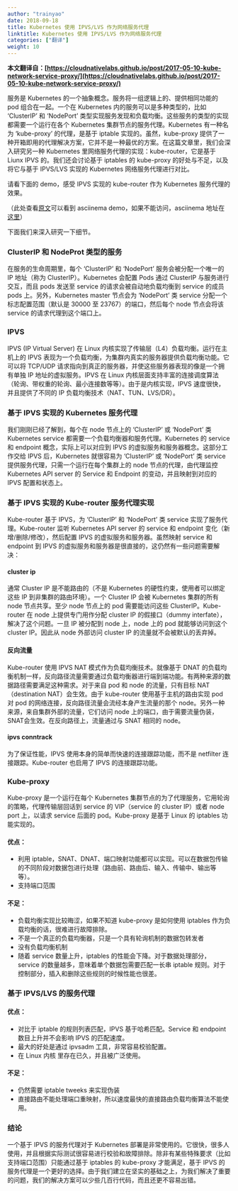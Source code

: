 ```yaml
---
author: "trainyao"
date: 2018-09-18
title: Kubernetes 使用 IPVS/LVS 作为网络服务代理
linktitle: Kubernetes 使用 IPVS/LVS 作为网络服务代理
categories: ["翻译"]
weight: 10
---
```


**本文翻译自：[https://cloudnativelabs.github.io/post/2017-05-10-kube-network-service-proxy/](https://cloudnativelabs.github.io/post/2017-05-10-kube-network-service-proxy/)**

服务是 Kubernetes 的一个抽象概念。服务将一组逻辑上的、提供相同功能的 pod 组合在一起。一个在 Kubernetes 内的服务可以是多种类型的，比如 ‘ClusterIP’ 和 ‘NodePort’ 类型实现服务发现和负载均衡。这些服务的类型的实现都需要一个运行在各个 Kubernetes 集群节点的服务代理。Kubernetes 有一种名为 ‘kube-proxy’ 的代理，是基于 iptable 实现的。虽然，kube-proxy 提供了一种开箱即用的代理解决方案，它并不是一种最优的方案。在这篇文章里，我们会深入研究另一种 Kubernetes 里网络服务代理的实现：kube-router，它是基于 Liunx IPVS 的。我们还会讨论基于 iptables 的 kube-proxy 的好处与不足，以及将它与基于 IPVS/LVS 实现的 Kubernetes 网络服务代理进行对比。

请看下面的 demo，感受 IPVS 实现的 kube-router 作为 Kubernetes 服务代理的效果。

（此处查看[原文](https://cloudnativelabs.github.io/post/2017-05-10-kube-network-service-proxy/)可以看到 asciinema demo，如果不能访问，asciinema 地址在[这里](https://asciinema.org/a/120312)）

下面我们来深入研究一下细节。

### ClusterIP 和 NodeProt 类型的服务

在服务的生命周期里，每个 ‘ClusterIP’ 和 ‘NodePort’ 服务会被分配一个唯一的 IP 地址（称为 ClusterIP）。Kubernetes 会配置 Pods 通过 ClusterIP 与服务进行交互，而且 pods 发送至 service 的请求会被自动地负载均衡到 service 的成员 pods 上。另外，Kubernetes master 节点会为 ‘NodePort’ 类 service 分配一个标志配置范围（默认是 30000 至 23767）的端口，然后每个 node 节点会将该 service 的请求代理到这个端口上。

### IPVS

IPVS (IP Virtual Server) 在 Linux 内核实现了传输层（L4）负载均衡。运行在主机上的 IPVS 表现为一个负载均衡，为集群内真实的服务器提供负载均衡功能。它可以将 TCP/UDP 请求指向到真正的服务器，并使这些服务器表现的像是一个拥有单独 IP 地址的虚拟服务。IPVS 在 Linux 内核层面支持丰富的连接调度算法（轮询、带权重的轮询、最小连接数等等）。由于是内核实现，IPVS 速度很快，并且提供了不同的 IP 负载均衡技术（NAT、TUN、LVS/DR）。

### 基于 IPVS 实现的 Kubernetes 服务代理

我们刚刚已经了解到，每个在 node 节点上的 ‘ClusterIP’ 或 ‘NodePort’ 类 Kubernetes service 都需要一个负载均衡器和服务代理。Kubernetes 的 service 和 endpoint 概念，实际上可以对应到 IPVS 的虚拟服务和服务器概念。这部分工作交给 IPVS 后，Kubernetes 就很容易为 ‘ClusterIP’ 或 ‘NodePort’ 类 service 提供服务代理，只需一个运行在每个集群上的 node 节点的代理，由代理监控 Kubernetes API server 的 Service 和 Endpoint 的变动，并且映射到对应的 IPVS 配置和状态上。

### 基于 IPVS 实现的 Kube-router 服务代理实现

Kube-router 基于 IPVS，为 ‘ClusterIP’ 和 ‘NodePort’ 类 service 实现了服务代理。Kube-router 监听 Kubernetes API server 的 service 和 endpoint 变化（新增/删除/修改），然后配置 IPVS 的虚拟服务和服务器。虽然映射 service 和 endpoint 到 IPVS 的虚拟服务和服务器是很直接的，这仍然有一些问题需要解决：

#### cluster ip

通常 Cluster IP 是不能路由的（不是 Kubernetes 的硬性约束，使用者可以绑定这些 IP 到非集群的路由环境）。一个 Cluster IP 会被 Kubernetes 集群的所有 node 节点共享。至少 node 节点上的 pod 需要能访问这些 ClusterIP。Kube-router 在 node 上提供专门用作分配 cluster IP 的假接口（dummy interfate），解决了这个问题。一旦 IP 被分配到 node 上，node 上的 pod 就能够访问到这个 cluster IP。因此从 node 外部访问 cluster IP 的流量就不会被默认的丢弃掉。

#### 反向流量

Kube-router 使用 IPVS NAT 模式作为负载均衡技术。就像基于 DNAT 的负载均衡机制一样，反向路径流量需要通过负载均衡器进行端到端功能。有两种来源的数据路径需要满足这种需求。对于来自 pod 和 node 的流量，只有目标 NAT（destination NAT）会生效。由于 kube-router 使用基于主机的路由实现 pod 对 pod 的网络连接，反向路径流量会流经本身产生流量的那个 node。另外一种来源，来自集群外部的流量，它们访问 node 上的端口，由于需要流量伪装，SNAT会生效。在反向路径上，流量通过与 SNAT 相同的 node。

#### ipvs conntrack
为了保证性能，IPVS 使用本身的简单而快速的连接跟踪功能，而不是 netfilter 连接跟踪。Kube-router 也启用了 IPVS 的连接跟踪功能。

### Kube-proxy
Kube-proxy 是一个运行在每个 Kubernetes 集群节点的为了代理服务，它用轮询的策略，代理传输层回话到 service 的 VIP（service 的 cluster IP）或者 node port 上，以请求 service 后面的 pod。Kube-proxy 是基于 Linux 的 iptables 功能实现的。

#### 优点：

- 利用 iptable，SNAT、DNAT、端口映射功能都可以实现。可以在数据包传输的不同阶段对数据包进行处理（路由前、路由后、输入、传输中、输出等等）。
- 支持端口范围

#### 不足：

- 负载均衡实现比较晦涩，如果不知道 kube-proxy 是如何使用 iptables 作为负载均衡的话，很难进行故障排除。
- 不是一个真正的负载均衡器，只是一个具有轮询机制的数据包转发者
- 没有负载均衡机制
- 随着 service 数量上升，iptables 的性能会下降。对于数据处理部分，service 的数量越多，意味着单个数据包需要匹配一长串 iptable 规则。对于控制部分，插入和删除这些规则的时候性能也很差。

### 基于 IPVS/LVS 的服务代理

#### 优点：
- 对比于 iptable 的规则列表匹配，IPVS 基于哈希匹配。Service 和 endpoint 数目上升并不会影响 IPVS 的匹配速度。
- 最大的好处是通过 ipvsadm 工具，非常容易校验配置。
- 在 Linux 内核 里存在已久，并且被广泛使用。

#### 不足：
- 仍然需要 iptable tweeks 来实现伪装
- 直接路由不能处理端口重映射，所以速度最快的直接路由负载均衡算法不能使用。

### 结论

一个基于 IPVS 的服务代理对于 Kubernetes 部署是非常使用的。它很快，很多人使用，并且根据实际测试很容易进行校验和故障排除。除非有某些特殊要求（比如支持端口范围）只能通过基于 iptables 的 kube-proxy 才能满足，基于 IPVS 的服务代理是一个更好的选择。由于我们建立在坚实的基础之上，为我们解决了重要的问题，我们的解决方案可以少些几百行代码，而且还更不容易出错。